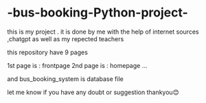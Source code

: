 # -bus-booking-Python-project-
this is my project . it is done by me with the help of internet sources ,chatgpt as well as my repected teachers

this repository have 9 pages

1st page is : frontpage
2nd page is : homepage 
...

and bus_booking_system is database file

let me know if you have any doubt  or suggestion 
thankyou😊
